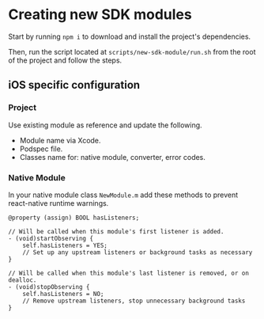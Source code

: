# Creating new SDK modules

Start by running `npm i` to download and install the project's dependencies.

Then, run the script located at `scripts/new-sdk-module/run.sh` from the root of the project and follow the steps.

## iOS specific configuration

### Project
Use existing module as reference and update the following.

- Module name via Xcode.
- Podspec file.
- Classes name for: native module, converter, error codes.

### Native Module
In your native module class `NewModule.m` add these methods to prevent react-native runtime warnings.
```obj-c  
@property (assign) BOOL hasListeners;

// Will be called when this module's first listener is added.
- (void)startObserving {
    self.hasListeners = YES;
    // Set up any upstream listeners or background tasks as necessary
}

// Will be called when this module's last listener is removed, or on dealloc.
- (void)stopObserving {
    self.hasListeners = NO;
    // Remove upstream listeners, stop unnecessary background tasks
}
```

